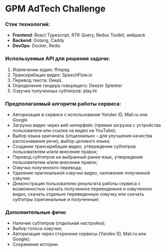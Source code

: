 # GPM AdTech Challenge

### Стек технологий:

- **Frontend**: React Typescript, RTK Query, Redux Toolkit, webpack
- **Backend**: Golang, Caddy
- **DevOps**: Docker, Redis

### Используемые API для решения задачи:

1. Извлечение аудио: ffmpeg
2. Транскрибация видео: SpeechFlow.io
3. Перевод текста: DeepL
4. Определение гендера говорящего: Deezer Spleeter
5. Озвучка полученных субтитров: play.ht

### Предполагаемый алгоритм работы сервиса:
 - Авторизация в сервисе с использование Yandex ID, Mail.ru или Google
 - Загрузка видео через веб-интерфейс (прямая загрузка с устройства пользователи или ссылка на видео на YouTube);
 - Выбор языка оригинала (опционально – для улучшения качества распознавания речи), выбор целевого языка;
 - Создание транскрибации видео, утверждение субтитров пользователем и/или внесение правок;
 - Перевод субтитров на выбранный ранее язык, утверждение пользователем и/или внесение правок;
 - Озвучка полученного перевода;
 - Удаление оригинальной озвучки видео, наложение полученной озвучки
 - Демонстрация пользователю результата работы сервиса с возможностью скачать полученное переведенное и озвученное
видео, скачать отдельно переведенную озвучку или скачать субтитры (оригинальные и полученные)

### Дополнительные фичи:
- Наличие субтитров (отдельная настройка);
- Выбор голоса озвучки;
- Авторизация через сторонние сервисы (Yandex ID, Mail.ru или Google);
- Сохранение истории.
